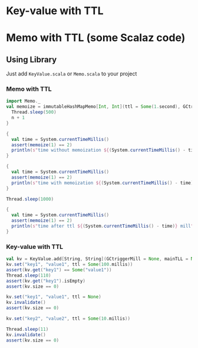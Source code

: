 
Key-value with TTL
=====================

Memo with TTL (some Scalaz code)
=====================

## Using Library

Just add `KeyValue.scala` or `Memo.scala` to your project

### Memo with TTL
```scala
import Memo._
val memoize = immutableHashMapMemo[Int, Int](ttl = Some(1.second), GCtriggerMill = Some(1.hour)) { n: Int =>
  Thread.sleep(500)
  n + 1
}

{
  val time = System.currentTimeMillis()
  assert(memoize(1) == 2)
  println(s"time without memoization ${(System.currentTimeMillis() - time)} mill") // time without memoization 503 mill
}

{
  val time = System.currentTimeMillis()
  assert(memoize(1) == 2)
  println(s"time with memoization ${(System.currentTimeMillis() - time)} mill") // time with memoization 0 mill
}

Thread.sleep(1000)

{
  val time = System.currentTimeMillis()
  assert(memoize(1) == 2)
  println(s"time after ttl ${(System.currentTimeMillis() - time)} mill") // time after ttl 501 mill
}
```
### Key-value with TTL
```scala
val kv = KeyValue.add[String, String](GCtriggerMill = None, mainTLL = None)
kv.set("key1", "value1", ttl = Some(100.millis))
assert(kv.get("key1") == Some("value1"))
Thread.sleep(110)
assert(kv.get("key1").isEmpty)
assert(kv.size == 0)

kv.set("key1", "value1", ttl = None)
kv.invalidate()
assert(kv.size == 0)

kv.set("key2", "value2", ttl = Some(10.millis))

Thread.sleep(11)
kv.invalidate()
assert(kv.size == 0)                                                                       
```
